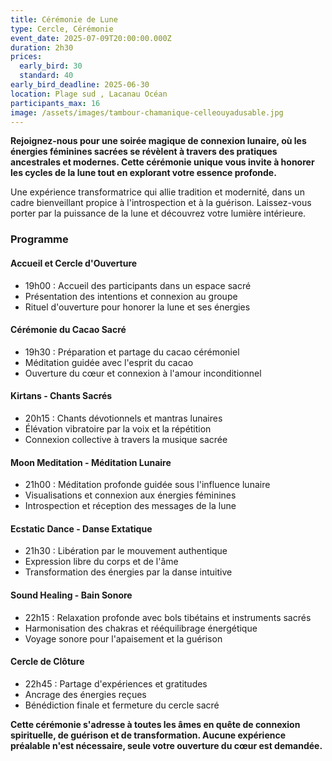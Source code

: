 ```yaml
---
title: Cérémonie de Lune
type: Cercle, Cérémonie
event_date: 2025-07-09T20:00:00.000Z
duration: 2h30
prices:
  early_bird: 30
  standard: 40
early_bird_deadline: 2025-06-30
location: Plage sud , Lacanau Océan
participants_max: 16
image: /assets/images/tambour-chamanique-celleouyadusable.jpg
---
```

**Rejoignez-nous pour une soirée magique de connexion lunaire, où les énergies féminines sacrées se révèlent à travers des pratiques ancestrales et modernes. Cette cérémonie unique vous invite à honorer les cycles de la lune tout en explorant votre essence profonde.**

Une expérience transformatrice qui allie tradition et modernité, dans un cadre bienveillant propice à l'introspection et à la guérison. Laissez-vous porter par la puissance de la lune et découvrez votre lumière intérieure.

### Programme

#### Accueil et Cercle d'Ouverture
- 19h00 : Accueil des participants dans un espace sacré
- Présentation des intentions et connexion au groupe
- Rituel d'ouverture pour honorer la lune et ses énergies

#### Cérémonie du Cacao Sacré
- 19h30 : Préparation et partage du cacao cérémoniel
- Méditation guidée avec l'esprit du cacao
- Ouverture du cœur et connexion à l'amour inconditionnel

#### Kirtans - Chants Sacrés
- 20h15 : Chants dévotionnels et mantras lunaires
- Élévation vibratoire par la voix et la répétition
- Connexion collective à travers la musique sacrée

#### Moon Meditation - Méditation Lunaire
- 21h00 : Méditation profonde guidée sous l'influence lunaire
- Visualisations et connexion aux énergies féminines
- Introspection et réception des messages de la lune

#### Ecstatic Dance - Danse Extatique
- 21h30 : Libération par le mouvement authentique
- Expression libre du corps et de l'âme
- Transformation des énergies par la danse intuitive

#### Sound Healing - Bain Sonore
- 22h15 : Relaxation profonde avec bols tibétains et instruments sacrés
- Harmonisation des chakras et rééquilibrage énergétique
- Voyage sonore pour l'apaisement et la guérison

#### Cercle de Clôture
- 22h45 : Partage d'expériences et gratitudes
- Ancrage des énergies reçues
- Bénédiction finale et fermeture du cercle sacré

**Cette cérémonie s'adresse à toutes les âmes en quête de connexion spirituelle, de guérison et de transformation. Aucune expérience préalable n'est nécessaire, seule votre ouverture du cœur est demandée.**
